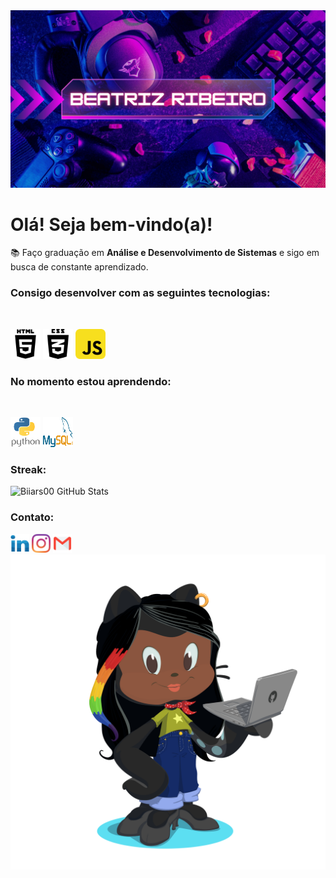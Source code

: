 <img src="./img/BEATRIZ-RIBEIRO.png">

<h1> Olá! Seja bem-vindo(a)!</h1>


📚 Faço graduação em **Análise e Desenvolvimento de Sistemas** e sigo em busca de constante aprendizado.

<h3>Consigo desenvolver com as seguintes tecnologias:</h3><br> 

<img src="./img/social_html5_html_71.png" alt="HTML5" width="48" height="48"/> <img src="./img/css3-01_icon-icons.com_50918.png" alt="CSS3" width="48" height="48"/> <img src="./img/javascript_icon_130900.svg" alt="JavaScript" width="48" height="48"/> 

<h3>No momento estou aprendendo:</h3><br>

<img src="./img/python_vertical_logo_icon_168039.svg" alt="Python" width="48" height="48"/> <img src="./img/mysql_official_logo_icon_169938.svg" alt="MySQL" width="48" height="48"/> 

<h3 align="left">Streak:</h3>

![Biiars00 GitHub Stats](https://github-readme-stats.vercel.app/api?username=Biiars00&show_icons=true&theme=radical)

<h3 align="left">Contato:</h3>

<a href="https://www.linkedin.com/in/beatriz-ribeiro-252a4a1b9/" target="blank"> <img src="./img/LinkedIn_icon-icons.com_60493.svg" height="30" width="30" alt="Beatriz"/></a> <a href="https://www.instagram.com/biiaribbeiro/" target="blank"> <img src="./img/instagram_logo_icon_168715.svg" height="30" width="30" alt="Beatriz"/></a> <a href="biiaribeiro60@gmail.com" target="blank"> <img src="./img/4202011emailgmaillogomailsocialsocialmedia-115677_115624.svg" height="30" width="30" alt="Beatriz"/></a>
<img src="./img/octocat-1673398250927.png" alt="Beatriz"/>
